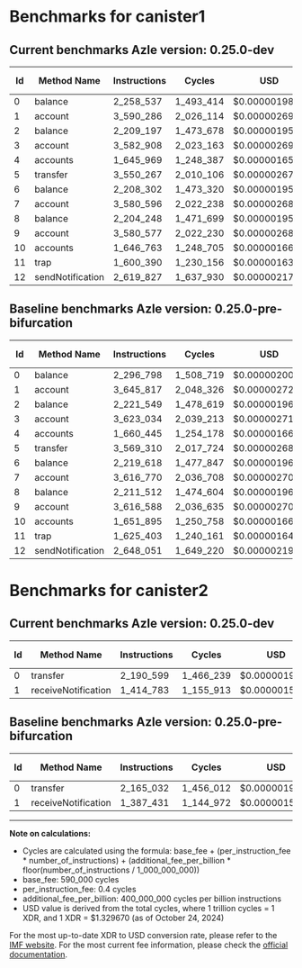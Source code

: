 # Benchmarks for canister1

## Current benchmarks Azle version: 0.25.0-dev

| Id  | Method Name      | Instructions | Cycles    | USD           | USD/Million Calls | Change                             |
| --- | ---------------- | ------------ | --------- | ------------- | ----------------- | ---------------------------------- |
| 0   | balance          | 2_258_537    | 1_493_414 | $0.0000019857 | $1.98             | <font color="green">-38_261</font> |
| 1   | account          | 3_590_286    | 2_026_114 | $0.0000026941 | $2.69             | <font color="green">-55_531</font> |
| 2   | balance          | 2_209_197    | 1_473_678 | $0.0000019595 | $1.95             | <font color="green">-12_352</font> |
| 3   | account          | 3_582_908    | 2_023_163 | $0.0000026901 | $2.69             | <font color="green">-40_126</font> |
| 4   | accounts         | 1_645_969    | 1_248_387 | $0.0000016599 | $1.65             | <font color="green">-14_476</font> |
| 5   | transfer         | 3_550_267    | 2_010_106 | $0.0000026728 | $2.67             | <font color="green">-19_043</font> |
| 6   | balance          | 2_208_302    | 1_473_320 | $0.0000019590 | $1.95             | <font color="green">-11_316</font> |
| 7   | account          | 3_580_596    | 2_022_238 | $0.0000026889 | $2.68             | <font color="green">-36_174</font> |
| 8   | balance          | 2_204_248    | 1_471_699 | $0.0000019569 | $1.95             | <font color="green">-7_264</font>  |
| 9   | account          | 3_580_577    | 2_022_230 | $0.0000026889 | $2.68             | <font color="green">-36_011</font> |
| 10  | accounts         | 1_646_763    | 1_248_705 | $0.0000016604 | $1.66             | <font color="green">-5_132</font>  |
| 11  | trap             | 1_600_390    | 1_230_156 | $0.0000016357 | $1.63             | <font color="green">-25_013</font> |
| 12  | sendNotification | 2_619_827    | 1_637_930 | $0.0000021779 | $2.17             | <font color="green">-28_224</font> |

## Baseline benchmarks Azle version: 0.25.0-pre-bifurcation

| Id  | Method Name      | Instructions | Cycles    | USD           | USD/Million Calls |
| --- | ---------------- | ------------ | --------- | ------------- | ----------------- |
| 0   | balance          | 2_296_798    | 1_508_719 | $0.0000020061 | $2.00             |
| 1   | account          | 3_645_817    | 2_048_326 | $0.0000027236 | $2.72             |
| 2   | balance          | 2_221_549    | 1_478_619 | $0.0000019661 | $1.96             |
| 3   | account          | 3_623_034    | 2_039_213 | $0.0000027115 | $2.71             |
| 4   | accounts         | 1_660_445    | 1_254_178 | $0.0000016676 | $1.66             |
| 5   | transfer         | 3_569_310    | 2_017_724 | $0.0000026829 | $2.68             |
| 6   | balance          | 2_219_618    | 1_477_847 | $0.0000019650 | $1.96             |
| 7   | account          | 3_616_770    | 2_036_708 | $0.0000027081 | $2.70             |
| 8   | balance          | 2_211_512    | 1_474_604 | $0.0000019607 | $1.96             |
| 9   | account          | 3_616_588    | 2_036_635 | $0.0000027081 | $2.70             |
| 10  | accounts         | 1_651_895    | 1_250_758 | $0.0000016631 | $1.66             |
| 11  | trap             | 1_625_403    | 1_240_161 | $0.0000016490 | $1.64             |
| 12  | sendNotification | 2_648_051    | 1_649_220 | $0.0000021929 | $2.19             |

# Benchmarks for canister2

## Current benchmarks Azle version: 0.25.0-dev

| Id  | Method Name         | Instructions | Cycles    | USD           | USD/Million Calls | Change                           |
| --- | ------------------- | ------------ | --------- | ------------- | ----------------- | -------------------------------- |
| 0   | transfer            | 2_190_599    | 1_466_239 | $0.0000019496 | $1.94             | <font color="red">+25_567</font> |
| 1   | receiveNotification | 1_414_783    | 1_155_913 | $0.0000015370 | $1.53             | <font color="red">+27_352</font> |

## Baseline benchmarks Azle version: 0.25.0-pre-bifurcation

| Id  | Method Name         | Instructions | Cycles    | USD           | USD/Million Calls |
| --- | ------------------- | ------------ | --------- | ------------- | ----------------- |
| 0   | transfer            | 2_165_032    | 1_456_012 | $0.0000019360 | $1.93             |
| 1   | receiveNotification | 1_387_431    | 1_144_972 | $0.0000015224 | $1.52             |

---

**Note on calculations:**

-   Cycles are calculated using the formula: base_fee + (per_instruction_fee \* number_of_instructions) + (additional_fee_per_billion \* floor(number_of_instructions / 1_000_000_000))
-   base_fee: 590_000 cycles
-   per_instruction_fee: 0.4 cycles
-   additional_fee_per_billion: 400_000_000 cycles per billion instructions
-   USD value is derived from the total cycles, where 1 trillion cycles = 1 XDR, and 1 XDR = $1.329670 (as of October 24, 2024)

For the most up-to-date XDR to USD conversion rate, please refer to the [IMF website](https://www.imf.org/external/np/fin/data/rms_sdrv.aspx).
For the most current fee information, please check the [official documentation](https://internetcomputer.org/docs/current/developer-docs/gas-cost#execution).

